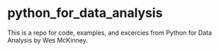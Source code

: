 python_for_data_analysis
========================

This is a repo for code, examples, and excercies from Python for Data Analysis by Wes McKinney.
